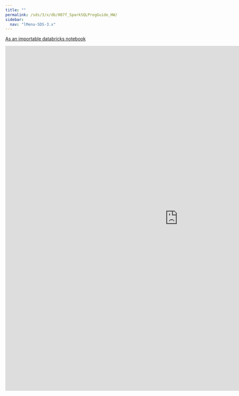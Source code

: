 ```yaml
---
title: ""
permalink: /sds/3/x/db/007f_SparkSQLProgGuide_HW/
sidebar:
  nav: "lMenu-SDS-3.x"
---
```


[As an importable databricks notebook](https://lamastex.github.io/scalable-data-science/sds/3/x/db/007f_SparkSQLProgGuide_HW.html)

<iframe src="https://lamastex.github.io/scalable-data-science/sds/3/x/db/007f_SparkSQLProgGuide_HW.html" width="1080" height="1080" frameborder="0"></iframe>
